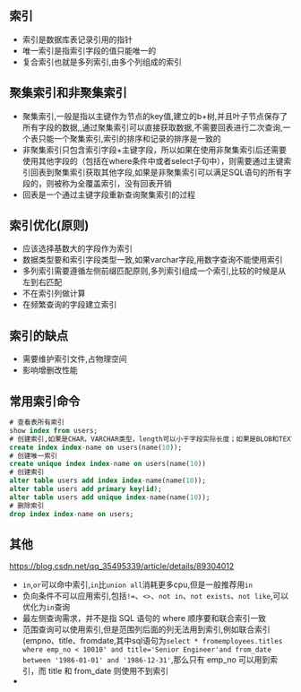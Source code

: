 ## 索引
- 索引是数据库表记录引用的指针
- 唯一索引是指索引字段的值只能唯一的
- 复合索引也就是多列索引,由多个列组成的索引

## 聚集索引和非聚集索引
- 聚集索引,一般是指以主键作为节点的key值,建立的b+树,并且叶子节点保存了所有字段的数据,,通过聚集索引可以直接获取数据,不需要回表进行二次查询,一个表只能一个聚集索引,索引的排序和记录的排序是一致的
- 非聚集索引只包含索引字段+主键字段，所以如果在使用非聚集索引后还需要使用其他字段的（包括在where条件中或者select子句中），则需要通过主键索引回表到聚集索引获取其他字段,如果是非聚集索引可以满足SQL语句的所有字段的，则被称为全覆盖索引，没有回表开销
- 回表是一个通过主键字段重新查询聚集索引的过程

## 索引优化(原则)
- 应该选择基数大的字段作为索引
- 数据类型要和索引字段类型一致,如果varchar字段,用数字查询不能使用索引
- 多列索引需要遵循左侧前缀匹配原则,多列索引组成一个索引,比较的时候是从左到右匹配 
- 不在索引列做计算
- 在频繁查询的字段建立索引

## 索引的缺点
- 需要维护索引文件,占物理空间
- 影响增删改性能

## 常用索引命令
```sql
# 查看表所有索引
show index from users;
# 创建索引,如果是CHAR，VARCHAR类型，length可以小于字段实际长度；如果是BLOB和TEXT类型，必须指定 length
create index index-name on users(name(10));
# 创建唯一索引
create unique index index-name on users(name(10))
# 创建索引
alter table users add index index-name(name(10));
alter table users add primary key(id);
alter table users add unique index-name(name(10));
# 删除索引
drop index index-name on users;
```


## 其他
https://blog.csdn.net/qq_35495339/article/details/89304012
- `in`,`or`可以命中索引,`in`比`union all`消耗更多cpu,但是一般推荐用`in`
- 负向条件不可以应用索引,包括`!=`、`<>`、`not in`、`not exists`、`not like`,可以优化为`in`查询
- 最左侧查询需求，并不是指 SQL 语句的 where 顺序要和联合索引一致
- 范围查询可以使用索引,但是范围列后面的列无法用到索引,例如联合索引 (empno、title、fromdate,其中sql语句为`select * fromemployees.titles where emp_no < 10010' and title='Senior Engineer'and from_date between '1986-01-01' and '1986-12-31'`,那么只有 emp_no 可以用到索引，而 title 和 from_date 则使用不到索引
- 

